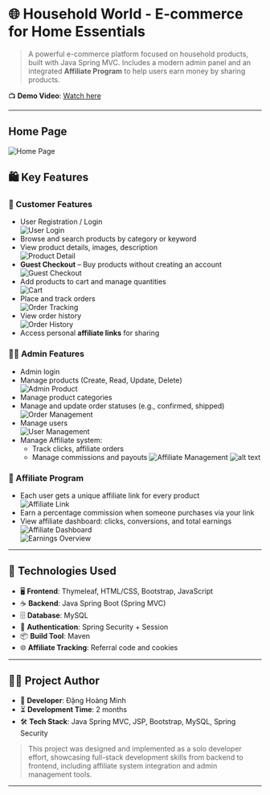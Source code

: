 # 🌐 Household World - E-commerce for Home Essentials

> A powerful e-commerce platform focused on household products, built with Java Spring MVC. Includes a modern admin panel and an integrated **Affiliate Program** to help users earn money by sharing products.

📺 **Demo Video**: [Watch here](https://youtu.be/049BbnEYXek?si=0amxHlCWogeEG8aE)

---
 ## Home Page
![Home Page](assets/images/image12.png)

## 🛍️ Key Features

### 👤 Customer Features
- User Registration / Login  
  ![User Login](assets/images/image-1.png)
- Browse and search products by category or keyword
- View product details, images, description  
  ![Product Detail](assets/images/detail.png)
- **Guest Checkout** – Buy products without creating an account  
  ![Guest Checkout](assets/images/image.png)
- Add products to cart and manage quantities  
  ![Cart](assets/images/image-6.png)
- Place and track orders  
  ![Order Tracking](assets/images/image-9.png)
- View order history  
  ![Order History](assets/images/image-10.png)
- Access personal **affiliate links** for sharing

### 🧑‍💼 Admin Features
- Admin login
- Manage products (Create, Read, Update, Delete)  
  ![Admin Product](assets/images/image-3.png)
- Manage product categories
- Manage and update order statuses (e.g., confirmed, shipped)  
  ![Order Management](assets/images/image-11.png)
- Manage users  
  ![User Management](assets/images/image-4.png)
- Manage Affiliate system:
  - Track clicks, affiliate orders
  - Manage commissions and payouts
  ![Affiliate Management](assets/images/image-4.png)
  ![alt text](assets/images/image-12.png)


### 🔗 Affiliate Program
- Each user gets a unique affiliate link for every product  
  ![Affiliate Link](assets/images/affilink.png)
- Earn a percentage commission when someone purchases via your link
- View affiliate dashboard: clicks, conversions, and total earnings  
  ![Affiliate Dashboard](assets/images/image-2.png)  
  ![Earnings Overview](assets/images/image-5.png)

---

## 🧰 Technologies Used

- 🖥️ **Frontend**: Thymeleaf, HTML/CSS, Bootstrap, JavaScript  
- ☕ **Backend**: Java Spring Boot (Spring MVC)  
- 🗄️ **Database**: MySQL  
- 🔐 **Authentication**: Spring Security + Session
- 📦 **Build Tool**: Maven  
- 🌐 **Affiliate Tracking**: Referral code and cookies

---

## 👨‍💻 Project Author

- 👤 **Developer**: Đặng Hoàng Minh 
- ⏳ **Development Time**: 2 months  
- 🛠️ **Tech Stack**: Java Spring MVC, JSP, Bootstrap, MySQL, Spring Security

> This project was designed and implemented as a solo developer effort, showcasing full-stack development skills from backend to frontend, including affiliate system integration and admin management tools.

---

